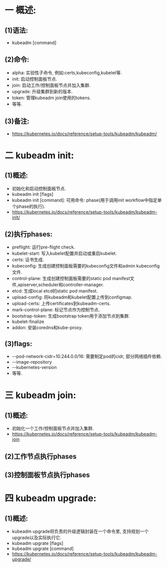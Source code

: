# 一 概述:
## (1)语法:
- kubeadm [command]

## (2)命令:
- alpha: 实验性子命令, 例如:certs,kubeconfig,kubelet等.
- init: 启动控制面板节点.
- join: 启动工作/控制面板节点并加入集群.
- upgrade: 升级集群到新的版本.
- token: 管理kubeadm join使用的tokens.
- 等等.

## (3)备注:
- https://kubernetes.io/docs/reference/setup-tools/kubeadm/kubeadm/

# 二 kubeadm init:
## (1)概述:
- 初始化和启动控制面板节点.
- kubeadm init [flags]
- kubeadm init [command]: 可用命令: phase(用于调用init workflow中指定单个phase的执行).
- https://kubernetes.io/docs/reference/setup-tools/kubeadm/kubeadm-init/

## (2)执行phases:
- preflight: 运行pre-flight check.
- kubelet-start: 写入kubelet配置并启动或重启kubelet.
- certs: 证书生成.
- kubeconfig: 生成创建控制面板需要的kubeconfig文件和admin kubeconfig文件.
- control-plane: 生成创建控制面板需要的static pod manifest文件,apiserver,scheduler和controller-manager.
- etcd: 生成local etcd的static pod manifest.
- upload-config: 将kubeadm和kubelet配置上传到configmap.
- upload-certs: 上传certificates到kubeadm-certs.
- mark-control-plane: 标记节点作为控制节点.
- bootstrap-token: 生成bootstrap token用于添加节点到集群.
- kubelet-finalize
- addon: 安装coredns和kube-proxy.

## (3)flags:
- --pod-network-cidr=10.244.0.0/16: 需要制定pod的cidr, 部分网络插件依赖.
- --image-repository
- --kubernetes-version
- 等等.

# 三 kubeadm join:
## (1)概述:
- 初始化一个工作/控制面板节点并加入集群.
- https://kubernetes.io/docs/reference/setup-tools/kubeadm/kubeadm-join

## (2)工作节点执行phases

## (3)控制面板节点执行phases

# 四 kubeadm upgrade:
## (1)概述:
- kubeadm upgrade将负责的升级逻辑封装在一个命令里, 支持规划一个upgrade以及实际执行它.
- kubeadm upgrate [flags]
- kubeadm upgrate [command]
- https://kubernetes.io/docs/reference/setup-tools/kubeadm/kubeadm-upgrade/


